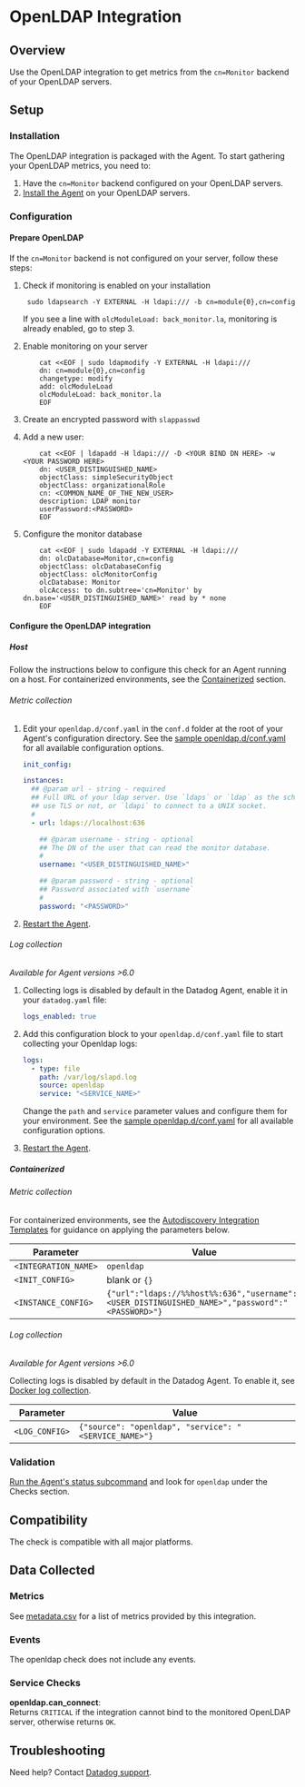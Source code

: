 # OpenLDAP Integration

## Overview

Use the OpenLDAP integration to get metrics from the `cn=Monitor` backend of your OpenLDAP servers.

## Setup

### Installation

The OpenLDAP integration is packaged with the Agent. To start gathering your OpenLDAP metrics, you need to:

1. Have the `cn=Monitor` backend configured on your OpenLDAP servers.
2. [Install the Agent][1] on your OpenLDAP servers.

### Configuration

#### Prepare OpenLDAP

If the `cn=Monitor` backend is not configured on your server, follow these steps:

1. Check if monitoring is enabled on your installation

   ```shell
    sudo ldapsearch -Y EXTERNAL -H ldapi:/// -b cn=module{0},cn=config
   ```

   If you see a line with `olcModuleLoad: back_monitor.la`, monitoring is already enabled, go to step 3.

2. Enable monitoring on your server

   ```text
       cat <<EOF | sudo ldapmodify -Y EXTERNAL -H ldapi:///
       dn: cn=module{0},cn=config
       changetype: modify
       add: olcModuleLoad
       olcModuleLoad: back_monitor.la
       EOF
   ```

3. Create an encrypted password with `slappasswd`
4. Add a new user:

   ```text
       cat <<EOF | ldapadd -H ldapi:/// -D <YOUR BIND DN HERE> -w <YOUR PASSWORD HERE>
       dn: <USER_DISTINGUISHED_NAME>
       objectClass: simpleSecurityObject
       objectClass: organizationalRole
       cn: <COMMON_NAME_OF_THE_NEW_USER>
       description: LDAP monitor
       userPassword:<PASSWORD>
       EOF
   ```

5. Configure the monitor database

   ```text
       cat <<EOF | sudo ldapadd -Y EXTERNAL -H ldapi:///
       dn: olcDatabase=Monitor,cn=config
       objectClass: olcDatabaseConfig
       objectClass: olcMonitorConfig
       olcDatabase: Monitor
       olcAccess: to dn.subtree='cn=Monitor' by dn.base='<USER_DISTINGUISHED_NAME>' read by * none
       EOF
   ```

#### Configure the OpenLDAP integration

##### Host

Follow the instructions below to configure this check for an Agent running on a host. For containerized environments, see the [Containerized](#containerized) section.

###### Metric collection

1. Edit your `openldap.d/conf.yaml` in the `conf.d` folder at the root of your Agent's configuration directory. See the [sample openldap.d/conf.yaml][2] for all available configuration options.

   ```yaml
   init_config:

   instances:
     ## @param url - string - required
     ## Full URL of your ldap server. Use `ldaps` or `ldap` as the scheme to
     ## use TLS or not, or `ldapi` to connect to a UNIX socket.
     #
     - url: ldaps://localhost:636

       ## @param username - string - optional
       ## The DN of the user that can read the monitor database.
       #
       username: "<USER_DISTINGUISHED_NAME>"

       ## @param password - string - optional
       ## Password associated with `username`
       #
       password: "<PASSWORD>"
   ```

2. [Restart the Agent][3].

###### Log collection

_Available for Agent versions >6.0_

1. Collecting logs is disabled by default in the Datadog Agent, enable it in your `datadog.yaml` file:

   ```yaml
   logs_enabled: true
   ```

2. Add this configuration block to your `openldap.d/conf.yaml` file to start collecting your Openldap logs:

   ```yaml
   logs:
     - type: file
       path: /var/log/slapd.log
       source: openldap
       service: "<SERVICE_NAME>"
   ```

    Change the `path` and `service` parameter values and configure them for your environment. See the [sample openldap.d/conf.yaml][2] for all available configuration options.

3. [Restart the Agent][3].

##### Containerized

###### Metric collection

For containerized environments, see the [Autodiscovery Integration Templates][4] for guidance on applying the parameters below.

| Parameter            | Value                                                                                           |
| -------------------- | ----------------------------------------------------------------------------------------------- |
| `<INTEGRATION_NAME>` | `openldap`                                                                                      |
| `<INIT_CONFIG>`      | blank or `{}`                                                                                   |
| `<INSTANCE_CONFIG>`  | `{"url":"ldaps://%%host%%:636","username":"<USER_DISTINGUISHED_NAME>","password":"<PASSWORD>"}` |

###### Log collection

_Available for Agent versions >6.0_

Collecting logs is disabled by default in the Datadog Agent. To enable it, see [Docker log collection][5].

| Parameter      | Value                                                 |
| -------------- | ----------------------------------------------------- |
| `<LOG_CONFIG>` | `{"source": "openldap", "service": "<SERVICE_NAME>"}` |

### Validation

[Run the Agent's status subcommand][6] and look for `openldap` under the Checks section.

## Compatibility

The check is compatible with all major platforms.

## Data Collected

### Metrics

See [metadata.csv][7] for a list of metrics provided by this integration.

### Events

The openldap check does not include any events.

### Service Checks

**openldap.can_connect**:<br>
Returns `CRITICAL` if the integration cannot bind to the monitored OpenLDAP server, otherwise returns `OK`.

## Troubleshooting

Need help? Contact [Datadog support][8].

[1]: https://app.datadoghq.com/account/settings#agent
[2]: https://github.com/DataDog/integrations-core/blob/master/openldap/datadog_checks/openldap/data/conf.yaml.example
[3]: https://docs.datadoghq.com/agent/guide/agent-commands/#start-stop-and-restart-the-agent
[4]: https://docs.datadoghq.com/agent/autodiscovery/integrations/
[5]: https://docs.datadoghq.com/agent/docker/log/
[6]: https://docs.datadoghq.com/agent/guide/agent-commands/#agent-status-and-information
[7]: https://github.com/DataDog/integrations-core/blob/master/openldap/metadata.csv
[8]: https://docs.datadoghq.com/help
